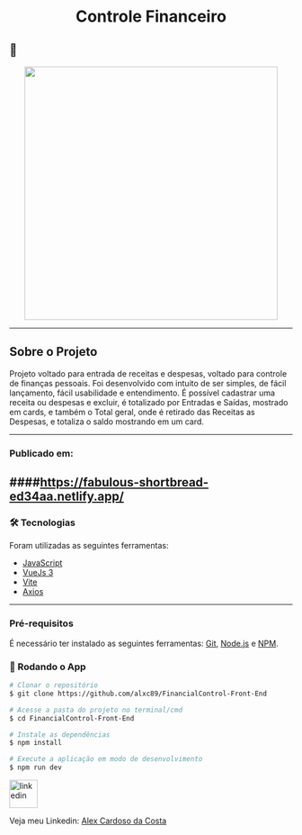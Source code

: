 <h1 style="text-align: center; font-weight: bold;">Controle Financeiro</h1>

## 📸

<div align="center" >
  <img src="https://user-images.githubusercontent.com/55769293/190839264-4884dd5d-efe5-42a7-a020-ad477b742b85.gif" height="450">
</div>

---

## Sobre o Projeto

Projeto voltado para entrada de receitas e despesas, voltado para controle de finanças pessoais. Foi desenvolvido com intuito de ser simples, de fácil lançamento, fácil usabilidade e entendimento.
É possível cadastrar uma receita ou despesas e excluir, é totalizado por Entradas e Saídas, mostrado em cards, e também o Total geral, onde é retirado das Receitas as Despesas, e totaliza o saldo mostrando em um card.

---
### Publicado em:
####https://fabulous-shortbread-ed34aa.netlify.app/
---

### 🛠️ Tecnologias

Foram utilizadas as seguintes ferramentas:

- [JavaScript](https://www.javascript.com/)
- [VueJs 3](https://vuejs.org/)
- [Vite](https://vitejs.dev/guide/)
- [Axios](https://axios-http.com/)

---
### Pré-requisitos

É necessário ter instalado as seguintes ferramentas:
[Git](https://git-scm.com), [Node.js](https://nodejs.org/en/) e [NPM](https://www.npmjs.com/).

### 🎲 Rodando o App

```bash
# Clonar o repositório
$ git clone https://github.com/alxc89/FinancialControl-Front-End

# Acesse a pasta do projeto no terminal/cmd
$ cd FinancialControl-Front-End

# Instale as dependências
$ npm install

# Execute a aplicação em modo de desenvolvimento
$ npm run dev

```

<a href="https://www.linkedin.com/in/alex-cardoso-da-costa-764849bb/">
<img src="https://cdn-icons-png.flaticon.com/512/174/174857.png" alt="linkedin" height="50"></a>
<br />

Veja meu Linkedin: [Alex Cardoso da Costa](https://www.linkedin.com/in/alex-cardoso-da-costa-764849bb/)